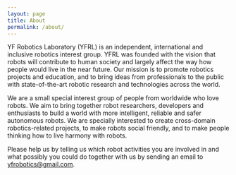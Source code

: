 ```yaml
---
layout: page
title: About
permalink: /about/
---
```


YF Robotics Laboratory (YFRL) is an independent, international and inclusive robotics interest group. YFRL was founded with the vision that robots will contribute to human society and largely affect the way how people would live in the near future. Our mission is to promote robotics projects and education, and to bring ideas from professionals to the public with state-of-the-art robotic research and technologies across the world.

We are a small special interest group of people from worldwide who love robots. We aim to bring together robot researchers, developers and enthusiasts to build a world with more intelligent, reliable and safer autonomous robots. We are specially interested to create cross-domain robotics-related projects, to make robots social friendly, and to make people thinking how to live harmony with robots.

Please help us by telling us which robot activities you are involved in and what possibly you could do together with us by sending an email to yfrobotics@gmail.com.
